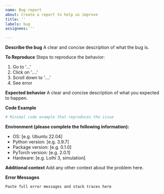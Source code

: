 ```yaml
---
name: Bug report
about: Create a report to help us improve
title: ''
labels: bug
assignees: ''

---
```


**Describe the bug**
A clear and concise description of what the bug is.

**To Reproduce**
Steps to reproduce the behavior:
1. Go to '...'
2. Click on '....'
3. Scroll down to '....'
4. See error

**Expected behavior**
A clear and concise description of what you expected to happen.

**Code Example**
```python
# Minimal code example that reproduces the issue
```

**Environment (please complete the following information):**
 - OS: [e.g. Ubuntu 22.04]
 - Python version: [e.g. 3.9.7]
 - Package version: [e.g. 0.1.0]
 - PyTorch version: [e.g. 2.0.1]
 - Hardware: [e.g. Loihi 3, simulation]

**Additional context**
Add any other context about the problem here.

**Error Messages**
```
Paste full error messages and stack traces here
```